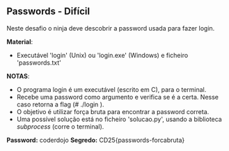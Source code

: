 ## Passwords - Difícil

Neste desafio o ninja deve descobrir a password usada para fazer login.

**Material**:
- Executável 'login' (Unix) ou 'login.exe' (Windows) e ficheiro 'passwords\.txt' 

**NOTAS**: 
- O programa login é um executável (escrito em C), para o terminal.
- Recebe uma password como argumento e verifica se é a certa. Nesse caso retorna a flag (# ./login <password>).
- O objetivo é utilizar força bruta para encontrar a password correta.
- Uma possível solução está no ficheiro 'solucao\.py', usando a biblioteca *subprocess* (corre o terminal).

**Password:** coderdojo
**Segredo:** CD25{passwords-forcabruta}